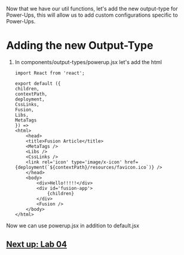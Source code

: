 
Now that we have our util functions, let's add the new output-type for Power-Ups, this will allow us to add custom configurations specific to Power-Ups.

# Adding the new Output-Type


1. In components/output-types/powerup.jsx let's add the html


    ```
    import React from 'react';

    export default ({
    children,
    contextPath,
    deployment,
    CssLinks,
    Fusion,
    Libs,
    MetaTags
    }) =>
    <html>
        <head>
        <title>Fusion Article</title>
        <MetaTags />
        <Libs />
        <CssLinks />
        <link rel='icon' type='image/x-icon' href={deployment(`${contextPath}/resources/favicon.ico`)} />
        </head>
        <body>
            <div>Hello!!!!!</div>
            <div id='fusion-app'>
                {children}
            </div>
            <Fusion />
        </body>
    </html>

    ```


Now we can use powerup.jsx in addition to default.jsx

## [Next up: Lab 04](https://github.com/wapopartners/Fusion-Training-User-Stories/tree/lab-00)
